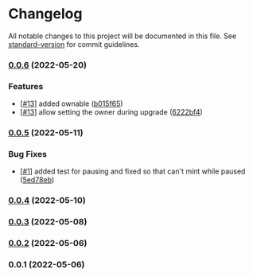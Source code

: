 # Changelog

All notable changes to this project will be documented in this file. See [standard-version](https://github.com/conventional-changelog/standard-version) for commit guidelines.

### [0.0.6](https://github.com/citydaoproject/parcel-contracts/compare/v0.0.5...v0.0.6) (2022-05-20)

### Features

- [[#13](https://github.com/citydaoproject/parcel-contracts/issues/13)] added ownable ([b015f65](https://github.com/citydaoproject/parcel-contracts/commit/b015f65b03b74861ce7d57f2fb7ecc95938394a0))
- [[#13](https://github.com/citydaoproject/parcel-contracts/issues/13)] allow setting the owner during upgrade ([6222bf4](https://github.com/citydaoproject/parcel-contracts/commit/6222bf4f1a112bc3f7cef7cb599e850ffd46599f))

### [0.0.5](https://github.com/citydaoproject/parcel-contracts/compare/v0.0.4...v0.0.5) (2022-05-11)

### Bug Fixes

- [[#1](https://github.com/citydaoproject/parcel-contracts/issues/1)] added test for pausing and fixed so that can't mint while paused ([5ed78eb](https://github.com/citydaoproject/parcel-contracts/commit/5ed78eb3ff070824cf53612ffdae92521e6ef0d1))

### [0.0.4](https://github.com/citydaoproject/parcel-contracts/compare/v0.0.3...v0.0.4) (2022-05-10)

### [0.0.3](https://github.com/citydaoproject/parcel-contracts/compare/v0.0.2...v0.0.3) (2022-05-08)

### [0.0.2](https://github.com/citydaoproject/parcel-contracts/compare/v0.0.1...v0.0.2) (2022-05-06)

### 0.0.1 (2022-05-06)
